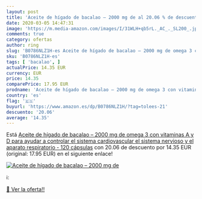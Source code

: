 ```yaml
---
layout: post
title: 'Aceite de hígado de bacalao – 2000 mg de al 20.06 % de descuento'
date: 2020-03-05 14:47:31
image: 'https://m.media-amazon.com/images/I/31WLH+qb5rL._AC_._SL200_.jpg'
comments: true
category: ofertas
author: ring
slug: 'B0786NLZ1H-es Aceite de hígado de bacalao – 2000 mg de omega 3 con...'
sku: 'B0786NLZ1H-es'
tags: [ 'bacalao', ]
actualPrice: 14.35 EUR
currency: EUR
price: 14.35
comparePrice: 17.95 EUR
prodname: 'Aceite de hígado de bacalao – 2000 mg de omega 3 con vitaminas A y D para ayudar a controlar el sistema cardiovascular  el sistema nervioso y el aparato respiratorio - 120 cápsulas'
country: 'es'
flag: '🇪🇸'
buyurl: 'https://www.amazon.es/dp/B0786NLZ1H/?tag=tolees-21'
descuento: '20.06'
average: '14.35'
---
```


Está [Aceite de hígado de bacalao – 2000 mg de omega 3 con vitaminas A y D para ayudar a controlar el sistema cardiovascular  el sistema nervioso y el aparato respiratorio - 120 cápsulas](https://www.amazon.es/dp/B0786NLZ1H/?tag=tolees-21) con 20.06 de descuento por 14.35 EUR (original: 17.95 EUR) en el siguiente enlace!

[![Aceite de hígado de bacalao – 2000 mg de](https://m.media-amazon.com/images/I/31WLH+qb5rL._AC_._SL200_.jpg)](https://www.amazon.es/dp/B0786NLZ1H/?tag=tolees-21)

ℹ️:


[🛒 Ver la oferta!!](https://www.amazon.es/dp/B0786NLZ1H/?tag=tolees-21)
